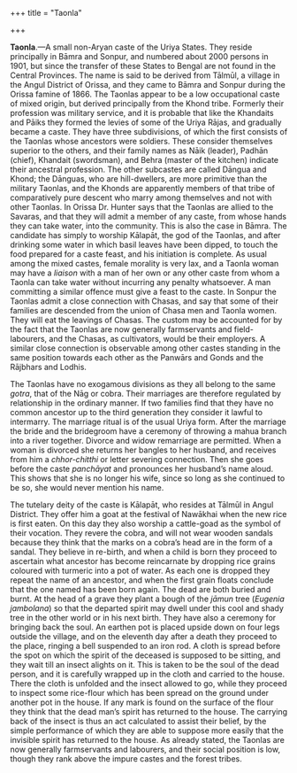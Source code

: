 +++
title = "Taonla"

+++

**Taonla**.—A small non-Aryan caste of the Uriya States. They reside principally in Bāmra and Sonpur, and numbered about 2000 persons in 1901, but since the transfer of these States to Bengal are not found in the Central Provinces. The name is said to be derived from Tālmūl, a village in the Angul District of Orissa, and they came to Bāmra and Sonpur during the Orissa famine of 1866. The Taonlas appear to be a low occupational caste of mixed origin, but derived principally from the Khond tribe. Formerly their profession was military service, and it is probable that like the Khandaits and Pāiks they formed the levies of some of the Uriya Rājas, and gradually became a caste. They have three subdivisions, of which the first consists of the Taonlas whose ancestors were soldiers. These consider themselves superior to the others, and their family names as Nāik \(leader\), Padhān \(chief\), Khandait \(swordsman\), and Behra \(master of the kitchen\) indicate their ancestral profession. The other subcastes are called Dāngua and Khond; the Dānguas, who are hill-dwellers, are more primitive than the military Taonlas, and the Khonds are apparently members of that tribe of comparatively pure descent who marry among themselves and not with other Taonlas. In Orissa Dr. Hunter says that the Taonlas are allied to the Savaras, and that they will admit a member of any caste, from whose hands they can take water, into the community. This is also the case in Bāmra. The candidate has simply to worship Kālapāt, the god of the Taonlas, and after drinking some water in which basil leaves have been dipped, to touch the food prepared for a caste feast, and his initiation is complete. As usual among the mixed castes, female morality is very lax, and a Taonla woman may have a *liaison* with a man of her own or any other caste from whom a Taonla can take water without incurring any penalty whatsoever. A man committing a similar offence must give a feast to the caste. In Sonpur the Taonlas admit a close connection with Chasas, and say that some of their families are descended from the union of Chasa men and Taonla women. They will eat the leavings of Chasas. The custom may be accounted for by the fact that the Taonlas are now generally farmservants and field-labourers, and the Chasas, as cultivators, would be their employers. A similar close connection is observable among other castes standing in the same position towards each other as the Panwārs and Gonds and the Rājbhars and Lodhis. 

The Taonlas have no exogamous divisions as they all belong to the same *gotra*, that of the Nāg or cobra. Their marriages are therefore regulated by relationship in the ordinary manner. If two families find that they have no common ancestor up to the third generation they consider it lawful to intermarry. The marriage ritual is of the usual Uriya form. After the marriage the bride and the bridegroom have a ceremony of throwing a mahua branch into a river together. Divorce and widow remarriage are permitted. When a woman is divorced she returns her bangles to her husband, and receives from him a *chhor-chitthi* or letter severing connection. Then she goes before the caste *panchāyat* and pronounces her husband’s name aloud. This shows that she is no longer his wife, since so long as she continued to be so, she would never mention his name. 

The tutelary deity of the caste is Kālapāt, who resides at Tālmūl in Angul District. They offer him a goat at the festival of Nawākhai when the new rice is first eaten. On this day they also worship a cattle-goad as the symbol of their vocation. They revere the cobra, and will not wear wooden sandals because they think that the marks on a cobra’s head are in the form of a sandal. They believe in re-birth, and when a child is born they proceed to ascertain what ancestor has become reincarnate by dropping rice grains coloured with turmeric into a pot of water. As each one is dropped they repeat the name of an ancestor, and when the first grain floats conclude that the one named has been born again. The dead are both buried and burnt. At the head of a grave they plant a bough of the *jāmun* tree \(*Eugenia jambolana*\) so that the departed spirit may dwell under this cool and shady tree in the other world or in his next birth. They have also a ceremony for bringing back the soul. An earthen pot is placed upside down on four legs outside the village, and on the eleventh day after a death they proceed to the place, ringing a bell suspended to an iron rod. A cloth is spread before the spot on which the spirit of the deceased is supposed to be sitting, and they wait till an insect alights on it. This is taken to be the soul of the dead person, and it is carefully wrapped up in the cloth and carried to the house. There the cloth is unfolded and the insect allowed to go, while they proceed to inspect some rice-flour which has been spread on the ground under another pot in the house. If any mark is found on the surface of the flour they think that the dead man’s spirit has returned to the house. The carrying back of the insect is thus an act calculated to assist their belief, by the simple performance of which they are able to suppose more easily that the invisible spirit has returned to the house. As already stated, the Taonlas are now generally farmservants and labourers, and their social position is low, though they rank above the impure castes and the forest tribes. 


